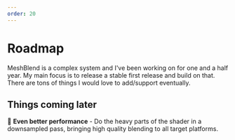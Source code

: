 ```yaml
---
order: 20
---
```


# Roadmap

MeshBlend is a complex system and I've been working on for one and a half year. My main focus is to release a stable first release and build on that. There are tons of things I would love to add/support eventually.

## Things coming later

🚀 **Even better performance** - Do the heavy parts of the shader in a downsampled pass, bringing high quality blending to all target platforms.
